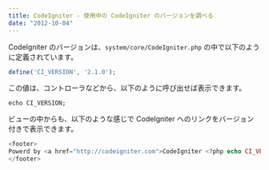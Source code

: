 ```yaml
---
title: CodeIgniter - 使用中の CodeIgniter のバージョンを調べる
date: "2012-10-04"
---
```


CodeIgniter のバージョンは、`system/core/CodeIgniter.php` の中で以下のように定義されています。

~~~ php
define('CI_VERSION', '2.1.0');
~~~

この値は、コントローラなどから、以下のように呼び出せば表示できます。

~~~
echo CI_VERSION;
~~~

ビューの中からも、以下のような感じで CodeIgniter へのリンクをバージョン付きで表示できます。

~~~ php
<footer>
Powerd by <a href="http://codeigniter.com">CodeIgniter <?php echo CI_VERSION ?></a>
</footer>
~~~


